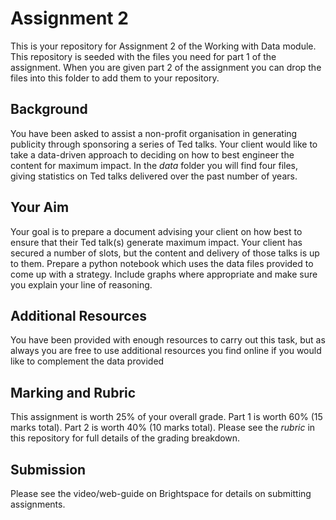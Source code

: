 # Assignment 2

This is your repository for Assignment 2 of the Working with Data module. This repository is seeded with the files you need for part 1 of the assignment. When you are given part 2 of the assignment you can drop the files into this folder to add them to your repository.

## Background
You have been asked to assist a non-profit organisation in generating publicity through sponsoring a series of Ted talks. Your client would like to take a data-driven approach to deciding on how to best engineer the content for maximum impact. In the *data* folder you will find four files, giving statistics on Ted talks delivered over the past number of years.

## Your Aim
Your goal is to prepare a document advising your client on how best to ensure that their Ted talk(s) generate maximum impact. Your client has secured a number of slots, but the content and delivery of those talks is up to them. Prepare a python notebook which uses the data files provided to come up with a strategy. Include graphs where appropriate and make sure you explain your line of reasoning.

## Additional Resources
You have been provided with enough resources to carry out this task, but as always you are free to use additional resources you find online if you would like to complement the data provided

## Marking and Rubric
This assignment is worth 25% of your overall grade. Part 1 is worth 60% (15 marks total). Part 2 is worth 40% (10 marks total). Please see the *rubric* in this repository for full details of the grading breakdown.

## Submission
Please see the video/web-guide on Brightspace for details on submitting assignments.